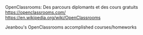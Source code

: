 OpenClassrooms: Des parcours diplomants et des cours gratuits
https://openclassrooms.com/
https://en.wikipedia.org/wiki/OpenClassrooms

Jeanbou's OpenClassrooms accomplished courses/homeworks

